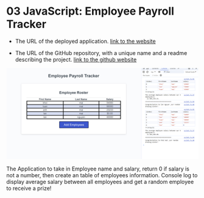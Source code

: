 # 03 JavaScript: Employee Payroll Tracker
* The URL of the deployed application.
[link to the website](https://thegreatwall88.github.io/Payroll-Tracker/)

* The URL of the GitHub repository, with a unique name and a readme describing the project.
[link to the github website](https://github.com/thegreatwall88/Payroll-Tracker/)

![Screenshot of Website](Assets/images/Screenshot%202024-07-05%20222211.png)

The Application to take in Employee name and salary, return 0 if salary is not a number, then create an table of employees information. Console log to display average salary between all employees and get a random employee to receive a prize!

